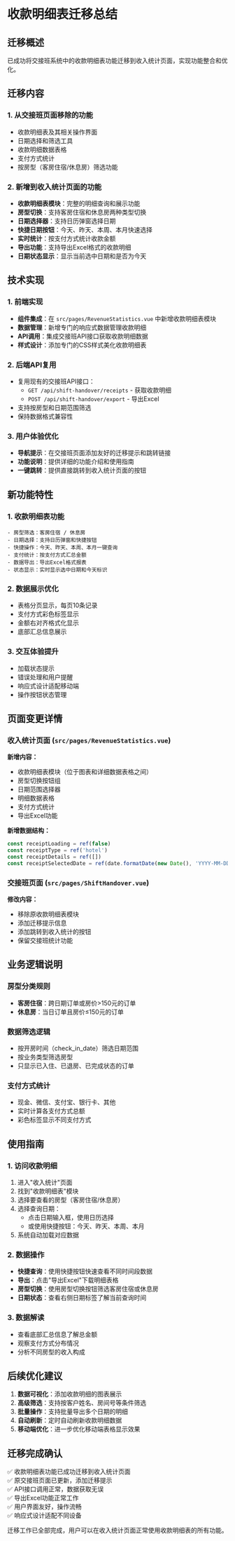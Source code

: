 # 收款明细表迁移总结

## 迁移概述

已成功将交接班系统中的收款明细表功能迁移到收入统计页面，实现功能整合和优化。

## 迁移内容

### 1. 从交接班页面移除的功能
- 收款明细表及其相关操作界面
- 日期选择和筛选工具
- 收款明细数据表格
- 支付方式统计
- 按房型（客房住宿/休息房）筛选功能

### 2. 新增到收入统计页面的功能
- **收款明细表模块**：完整的明细查询和展示功能
- **房型切换**：支持客房住宿和休息房两种类型切换
- **日期选择器**：支持日历弹窗选择日期
- **快捷日期按钮**：今天、昨天、本周、本月快速选择
- **实时统计**：按支付方式统计收款金额
- **导出功能**：支持导出Excel格式的收款明细
- **日期状态显示**：显示当前选中日期和是否为今天

## 技术实现

### 1. 前端实现
- **组件集成**：在 `src/pages/RevenueStatistics.vue` 中新增收款明细表模块
- **数据管理**：新增专门的响应式数据管理收款明细
- **API调用**：集成交接班API接口获取收款明细数据
- **样式设计**：添加专门的CSS样式美化收款明细表

### 2. 后端API复用
- 复用现有的交接班API接口：
  - `GET /api/shift-handover/receipts` - 获取收款明细
  - `POST /api/shift-handover/export` - 导出Excel
- 支持按房型和日期范围筛选
- 保持数据格式兼容性

### 3. 用户体验优化
- **导航提示**：在交接班页面添加友好的迁移提示和跳转链接
- **功能说明**：提供详细的功能介绍和使用指南
- **一键跳转**：提供直接跳转到收入统计页面的按钮

## 新功能特性

### 1. 收款明细表功能
```vue
- 房型筛选：客房住宿 / 休息房
- 日期选择：支持日历弹窗和快捷按钮
- 快捷操作：今天、昨天、本周、本月一键查询
- 支付统计：按支付方式汇总金额
- 数据导出：导出Excel格式报表
- 状态显示：实时显示选中日期和今天标识
```

### 2. 数据展示优化
- 表格分页显示，每页10条记录
- 支付方式彩色标签显示
- 金额右对齐格式化显示
- 底部汇总信息展示

### 3. 交互体验提升
- 加载状态提示
- 错误处理和用户提醒
- 响应式设计适配移动端
- 操作按钮状态管理

## 页面变更详情

### 收入统计页面 (`src/pages/RevenueStatistics.vue`)
**新增内容：**
- 收款明细表模块（位于图表和详细数据表格之间）
- 房型切换按钮组
- 日期范围选择器
- 明细数据表格
- 支付方式统计
- 导出Excel功能

**新增数据结构：**
```javascript
const receiptLoading = ref(false)
const receiptType = ref('hotel')
const receiptDetails = ref([])
const receiptSelectedDate = ref(date.formatDate(new Date(), 'YYYY-MM-DD'))
```

### 交接班页面 (`src/pages/ShiftHandover.vue`)
**修改内容：**
- 移除原收款明细表模块
- 添加迁移提示信息
- 添加跳转到收入统计的按钮
- 保留交接班统计功能

## 业务逻辑说明

### 房型分类规则
- **客房住宿**：跨日期订单或房价>150元的订单
- **休息房**：当日订单且房价≤150元的订单

### 数据筛选逻辑
- 按开房时间（check_in_date）筛选日期范围
- 按业务类型筛选房型
- 只显示已入住、已退房、已完成状态的订单

### 支付方式统计
- 现金、微信、支付宝、银行卡、其他
- 实时计算各支付方式总额
- 彩色标签显示不同支付方式

## 使用指南

### 1. 访问收款明细
1. 进入"收入统计"页面
2. 找到"收款明细表"模块
3. 选择要查看的房型（客房住宿/休息房）
4. 选择查询日期：
   - 点击日期输入框，使用日历选择
   - 或使用快捷按钮：今天、昨天、本周、本月
5. 系统自动加载对应数据

### 2. 数据操作
- **快捷查询**：使用快捷按钮快速查看不同时间段数据
- **导出**：点击"导出Excel"下载明细表格
- **房型切换**：使用房型切换按钮筛选客房住宿或休息房
- **日期状态**：查看右侧日期标签了解当前查询时间

### 3. 数据解读
- 查看底部汇总信息了解总金额
- 观察支付方式分布情况
- 分析不同房型的收入构成

## 后续优化建议

1. **数据可视化**：添加收款明细的图表展示
2. **高级筛选**：支持按客户姓名、房间号等条件筛选
3. **批量操作**：支持批量导出多个日期的明细
4. **自动刷新**：定时自动刷新收款明细数据
5. **移动端优化**：进一步优化移动端表格显示效果

## 迁移完成确认

✅ 收款明细表功能已成功迁移到收入统计页面  
✅ 原交接班页面已更新，添加迁移提示  
✅ API接口调用正常，数据获取无误  
✅ 导出Excel功能正常工作  
✅ 用户界面友好，操作流畅  
✅ 响应式设计适配不同设备  

迁移工作已全部完成，用户可以在收入统计页面正常使用收款明细表的所有功能。